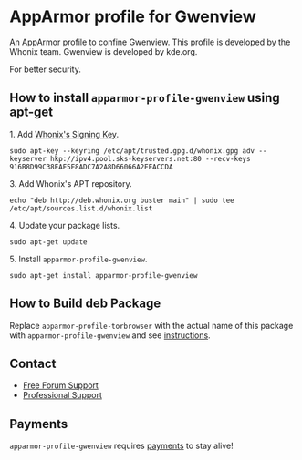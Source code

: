 # AppArmor profile for Gwenview #

An AppArmor profile to confine Gwenview. This profile
is developed by the Whonix team. Gwenview is developed by kde.org.

For better security.
## How to install `apparmor-profile-gwenview` using apt-get ##

1\. Add [Whonix's Signing Key](https://www.whonix.org/wiki/Whonix_Signing_Key).

```
sudo apt-key --keyring /etc/apt/trusted.gpg.d/whonix.gpg adv --keyserver hkp://ipv4.pool.sks-keyservers.net:80 --recv-keys 916B8D99C38EAF5E8ADC7A2A8D66066A2EEACCDA
```

3\. Add Whonix's APT repository.

```
echo "deb http://deb.whonix.org buster main" | sudo tee /etc/apt/sources.list.d/whonix.list
```

4\. Update your package lists.

```
sudo apt-get update
```

5\. Install `apparmor-profile-gwenview`.

```
sudo apt-get install apparmor-profile-gwenview
```

## How to Build deb Package ##

Replace `apparmor-profile-torbrowser` with the actual name of this package with `apparmor-profile-gwenview` and see [instructions](https://www.whonix.org/wiki/Dev/Build_Documentation/apparmor-profile-torbrowser).

## Contact ##

* [Free Forum Support](https://forums.whonix.org)
* [Professional Support](https://www.whonix.org/wiki/Professional_Support)

## Payments ##

`apparmor-profile-gwenview` requires [payments](https://www.whonix.org/wiki/Payments) to stay alive!
